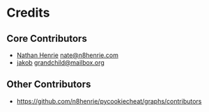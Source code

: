 # Credits

## Core Contributors

- [Nathan Henrie](http://n8henrie.com) <nate@n8henrie.com>
- [jakob](https://github.com/grandchild) <grandchild@mailbox.org>

## Other Contributors

- <https://github.com/n8henrie/pycookiecheat/graphs/contributors>
